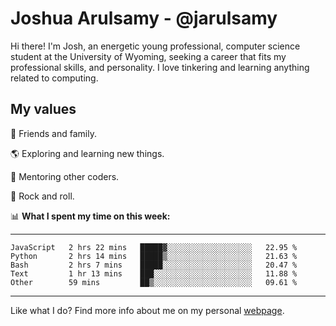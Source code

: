 # Joshua Arulsamy - @jarulsamy

Hi there! I'm Josh, an energetic young professional, computer science student at the University of Wyoming, seeking a career that fits my professional skills, and personality. I love tinkering and learning anything related to computing.

## My values

:yellow_heart: Friends and family.

:earth_americas: Exploring and learning new things.

:book: Mentoring other coders.

:guitar: Rock and roll.

:bar_chart: **What I spent my time on this week:**

------
<!--START_SECTION:waka-->
```text
JavaScript   2 hrs 22 mins   █████▓░░░░░░░░░░░░░░░░░░░   22.95 % 
Python       2 hrs 14 mins   █████▒░░░░░░░░░░░░░░░░░░░   21.63 % 
Bash         2 hrs 7 mins    █████░░░░░░░░░░░░░░░░░░░░   20.47 % 
Text         1 hr 13 mins    ███░░░░░░░░░░░░░░░░░░░░░░   11.88 % 
Other        59 mins         ██▒░░░░░░░░░░░░░░░░░░░░░░   09.61 % 
```
<!--END_SECTION:waka-->
------

Like what I do? Find more info about me on my personal [webpage](https://arulsamy.me).
